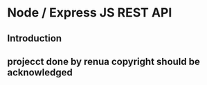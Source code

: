 # Node / Express JS REST API

## Introduction

## projecct done by renua copyright should be acknowledged